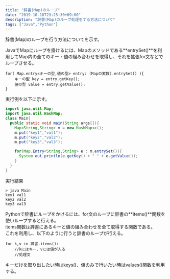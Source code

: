 ```yaml
---
title: "辞書(Map)のループ"
date: "2019-10-18T23:25:30+09:00"
description: "辞書(Map)のループ処理をする方法について"
tags: ["Java","Python"]
---
```


辞書(Map)のループを行う方法についてを示す。

<div class="note_content_by_programming_language" id="note_content_Java">

JavaでMapにループを掛けるには、Mapのメソッドである**entrySet()**を利用してMap内の全てのキー・値の組み合わせを取得し、それを拡張for文などでループさせる。

```
for( Map.entry<キーの型,値の型> entry: (Mapの変数).entrySet() ){
    キーの型 key = entry.getKey();
    値の型 value = entry.getValue();
}
```

実行例を以下に示す。

```java
import java.util.Map;
import java.util.HashMap;
class Main{
  public static void main(String args[]){
    Map<String,String> m = new HashMap<>();
    m.put("key1","val1");
    m.put("key2","val2");
    m.put("key3","val3");

    for(Map.Entry<String,String> e : m.entrySet()){
      System.out.println(e.getKey() + " " + e.getValue());
    }
  }
}
```

実行結果

```
> java Main
key1 val1
key2 val2
key3 val3
```

</div>
<div class="note_content_by_programming_language" id="note_content_Python">

Pythonで辞書にループをかけるには、for文のループに辞書の**items()**関数を使いループすると行える。  
items関数は辞書にあるキーと値の組み合わせを全て取得する関数である。  
これを利用し、以下のように行うと辞書のループが行える。
```
for k,v in 辞書.items():
    //kにはキー、vには値が入る
    //処理文
```

キーだけを取り出したい時はkeys()、値のみで行いたい時はvalues()関数を利用する。  


</div>

